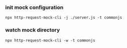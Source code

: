 ### init mock configuration
```
npx http-request-mock-cli -j ./server.js -t commonjs
```

### watch mock directory
```
npx http-request-mock-cli -w -t commonjs
```
